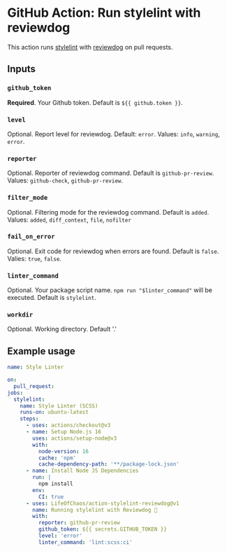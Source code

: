 # GitHub Action: Run stylelint with reviewdog

This action runs [stylelint](https://github.com/stylelint/stylelint) with
[reviewdog](https://github.com/reviewdog/reviewdog) on pull requests.

## Inputs

### `github_token`

**Required**. Your Github token. 
Default is `${{ github.token }}`.

### `level`

Optional. Report level for reviewdog.
Default: `error`.
Values: `info`, `warning`, `error`.

### `reporter`
Optional. Reporter of reviewdog command. 
Default is `github-pr-review`.
Values: `github-check`, `github-pr-review`.

### `filter_mode`

Optional. Filtering mode for the reviewdog command. 
Default is `added`.
Values: `added`, `diff_context`, `file`, `nofilter`

### `fail_on_error`

Optional. Exit code for reviewdog when errors are found. 
Default is `false`.
Valies: `true`, `false`.

### `linter_command`

Optional. Your package script name. `npm run "$linter_command"` will be executed. 
Default is `stylelint`.

### `workdir`

Optional. Working directory. Default '.'

## Example usage

```yml
name: Style Linter

on:
  pull_request:
jobs:
  stylelint:
    name: Style Linter (SCSS)
    runs-on: ubuntu-latest
    steps:
      - uses: actions/checkout@v3
      - name: Setup Node.js 16
        uses: actions/setup-node@v3
        with:
          node-version: 16
          cache: 'npm'
          cache-dependency-path: '**/package-lock.json'
      - name: Install Node JS Dependencies
        run: |
          npm install
        env:
          CI: true
      - uses: LifeOfChaos/action-stylelint-reviewdog@v1
        name: Running stylelint with Reviewdog 🐶
        with:
          reporter: github-pr-review
          github_token: ${{ secrets.GITHUB_TOKEN }}
          level: 'error'
          linter_command: 'lint:scss:ci'
```
